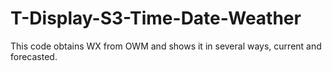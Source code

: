 # T-Display-S3-Time-Date-Weather
This code obtains WX from OWM and shows it in several ways, current and forecasted.
